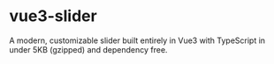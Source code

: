 # vue3-slider
A modern, customizable slider built entirely in Vue3 with TypeScript in under 5KB (gzipped) and dependency free.
